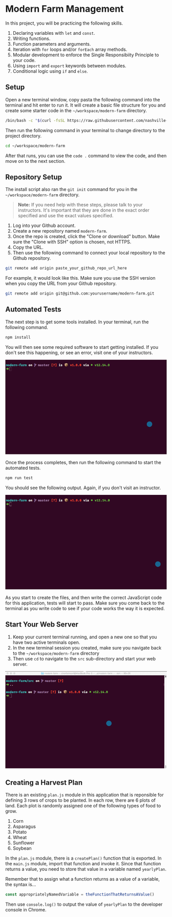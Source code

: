 # Modern Farm Management

In this project, you will be practicing the following skills.

1. Declaring variables with `let` and `const`.
1. Writing functions.
1. Function parameters and arguments.
1. Iteration with `for` loops and/or `forEach` array methods.
1. Modular development to enforce the Single Responsibiity Principle to your code.
1. Using `import` and `export` keywords between modules.
1. Conditional logic using `if` and `else`.

## Setup

Open a new terminal window, copy pasta the following command into the terminal and hit enter to run it. It will create a basic file structure for you and create some starter code in the `~/workspace/modern-farm` directory.

```sh
/bin/bash -c "$(curl -fsSL https://raw.githubusercontent.com/nashville-software-school/client-side-mastery/master/book-1-martins-aquarium/chapters/scripts/modern-farm-install.sh)"
```

Then run the following command in your terminal to change directory to the project directory.

```sh
cd ~/workspace/modern-farm
```

After that runs, you can use the `code .` command to view the code, and then move on to the next section.

## Repository Setup

The install script also ran the `git init` command for you in the `~/workspace/modern-farm` directory.

> **Note:** If you need help with these steps, please talk to your instructors. It's important that they are done in the exact order specified and use the exact values specified.

1. Log into your Github account.
1. Create a new repository named `modern-farm`.
1. Once the repo is created, click the "Clone or download" button. Make sure the "Clone with SSH" option is chosen, not HTTPS.
1. Copy the URL.
1. Then use the following command to connect your local repository to the Github repository.

```sh
git remote add origin paste_your_github_repo_url_here
```

For example, it would look like this. Make sure you use the SSH version when you copy the URL from your Github repository.

```sh
git remote add origin git@github.com:yourusername/modern-farm.git
```

## Automated Tests

The next step is to get some tools installed. In your terminal, run the following command.

```sh
npm install
```

You will then see some required software to start getting installed. If you don't see this happening, or see an error, visit one of your instructors.

![](./images/modern-farm-npm-install.gif)

Once the process completes, then run the following command to start the automated tests.

```sh
npm run test
```

You should see the following output. Again, if you don't visit an instructor.

![](./images/modern-farm-automated-tests.gif)

As you start to create the files, and then write the correct JavaScript code for this application, tests will start to pass. Make sure you come back to the terminal as you write code to see if your code works the way it is expected.

## Start Your Web Server

1. Keep your current terminal running, and open a new one so that you have two active terminals open.
1. In the new terminal session you created, make sure you navigate back to the `~/workspace/modern-farm` directory
1. Then use `cd` to navigate to the `src` sub-directory and start your web server.

![](./images/modern-farm-web-server.gif)

## Creating a Harvest Plan

There is an existing `plan.js` module in this application that is reponsible for defining 3 rows of crops to be planted. In each row, there are 6 plots of land. Each plot is randomly assigned one of the following types of food to grow.

1. Corn
1. Asparagus
1. Potato
1. Wheat
1. Sunflower
1. Soybean

In the `plan.js` module, there is a `createPlan()` function that is exported. In the `main.js` module, import that function and invoke it. Since that function returns a value, you need to store that value in a variable named `yearlyPlan`.

Remember that to assign what a function returns as a value of a variable, the syntax is...

```js
const appropriatelyNamedVariable = theFunctionThatReturnsAValue()
```

Then use `console.log()` to output the value of `yearlyPlan` to the developer console in Chrome.